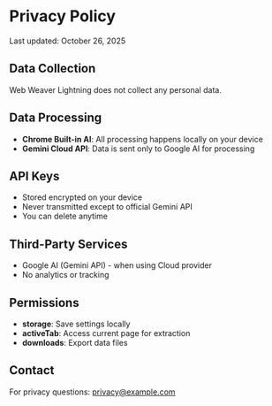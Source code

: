 # Privacy Policy

Last updated: October 26, 2025

## Data Collection
Web Weaver Lightning does not collect any personal data.

## Data Processing
- **Chrome Built-in AI**: All processing happens locally on your device
- **Gemini Cloud API**: Data is sent only to Google AI for processing

## API Keys
- Stored encrypted on your device
- Never transmitted except to official Gemini API
- You can delete anytime

## Third-Party Services
- Google AI (Gemini API) - when using Cloud provider
- No analytics or tracking

## Permissions
- **storage**: Save settings locally
- **activeTab**: Access current page for extraction
- **downloads**: Export data files

## Contact
For privacy questions: privacy@example.com
